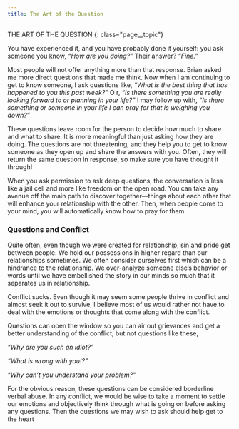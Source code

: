 ```yaml
---
title: The Art of the Question
---
```

THE ART OF THE QUESTION
{: class="page__topic"}

You have experienced it, and you have probably done it yourself: you ask
someone you know, _“How are you doing?”_ Their answer? _“Fine.”_

Most people will not offer anything more than that response. Brian asked
me more direct questions that made me think. Now when I am continuing to
get to know someone, I ask questions like, _“What is the best thing that has
happened to you this past week?”_ O r, _“Is there something you are really looking
forward to or planning in your life?”_ I may follow up with, _“Is there something
or someone in your life I can pray for that is weighing you down?”_

These questions leave room for the person to decide how much to share
and what to share. It is more meaningful than just asking how they are doing.
The questions are not threatening, and they help you to get to know someone as
they open up and share the answers with you. Often, they will return the same
question in response, so make sure you have thought it through!

When you ask permission to ask deep questions, the conversation is less like
a jail cell and more like freedom on the open road. You can take any avenue off
the main path to discover together—things about each other that will enhance
your relationship with the other. Then, when people come to your mind, you will
automatically know how to pray for them.

### Questions and Conflict

Quite often, even though we were created for relationship, sin and pride get
between people. We hold our possessions in higher regard than our relationships
sometimes. We often consider ourselves first which can be a hindrance to the
relationship. We over-analyze someone else’s behavior or words until we have
embellished the story in our minds so much that it separates us in relationship.

Conflict sucks. Even though it may seem some people thrive in conflict and
almost seek it out to survive, I believe most of us would rather not have to deal
with the emotions or thoughts that come along with the conflict.

Questions can open the window so you can air out grievances and get a
better understanding of the conflict, but not questions like these,

_“Why are you such an idiot?”_

_“What is wrong with you!?”_

_“Why can’t you understand your problem?”_

For the obvious reason, these questions can be considered borderline
verbal abuse. In any conflict, we would be wise to take a moment to settle our
emotions and objectively think through what is going on before asking any
questions. Then the questions we may wish to ask should help get to the heart